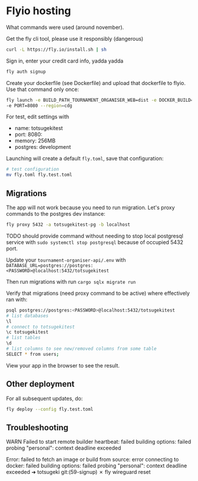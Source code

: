# Flyio hosting

What commands were used (around november).

Get the fly cli tool, please use it responsibly (dangerous)

```bash
curl -L https://fly.io/install.sh | sh
```

Sign in, enter your credit card info, yadda yadda

```bash
fly auth signup
```

Create your dockerfile (see Dockerfile) and upload that dockerfile to flyio.
Use that command only once:

```bash
fly launch -e BUILD_PATH_TOURNAMENT_ORGANISER_WEB=dist -e DOCKER_BUILD=1 \
-e PORT=8080 --region=cdg
```

For test, edit settings with

* name: totsugekitest
* port: 8080:
* memory: 256MB
* postgres: development

Launching will create a default `fly.toml`, save that configuration:

```bash
# test configuration
mv fly.toml fly.test.toml
```

## Migrations

The app will not work because you need to run migration. Let's proxy commands
to the postgres dev instance:

```bash
fly proxy 5432 -a totsugekitest-pg -b localhost
```

TODO should provide command without needing to stop local postgresql service
with `sudo systemctl stop postgresql` because of occupied 5432 port.

Update your `tournament-organiser-api/.env` with
`DATABASE_URL=postgres://postgres:<PASSWORD>@localhost:5432/totsugekitest`

Then run migrations with run `cargo sqlx migrate run`

Verify that migrations (need proxy command to be active) where effectively ran
with: 

```bash
psql postgres://postgres:<PASSWORD>@localhost:5432/totsugekitest
# list databases
\l
# connect to totsugekitest
\c totsugekitest
# list tables
\d
# list columns to see new/removed columns from some table
SELECT * from users;
```

View your app in the browser to see the result.

## Other deployment

For all subsequent updates, do:

```bash
fly deploy --config fly.test.toml
```

## Troubleshooting

WARN Failed to start remote builder heartbeat: failed building options: failed probing "personal": context deadline exceeded

Error: failed to fetch an image or build from source: error connecting to docker: failed building options: failed probing "personal": context deadline exceeded
➜  totsugeki git:(59-signup) ✗ fly wireguard reset
